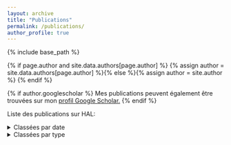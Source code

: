 ```yaml
---
layout: archive
title: "Publications"
permalink: /publications/
author_profile: true
---
```


{% include base_path %}

{% if page.author and site.data.authors[page.author] %}
  {% assign author = site.data.authors[page.author] %}{% else %}{% assign author = site.author %}
{% endif %}

{% if author.googlescholar %}
  Mes publications peuvent également être trouvées sur mon <u><a href="{{author.googlescholar}}">profil Google Scholar</a>.</u>
{% endif %}

Liste des publications sur HAL:

 <details>
  <summary>Classées par date</summary>
  <p> <IFRAME width="700" height="500" src="https://haltools.archives-ouvertes.fr/Public/afficheRequetePubli.php?idHal=elsa-piollet&CB_auteur=oui&CB_titre=oui&CB_article=oui&langue=Francais&tri_exp=annee_publi&tri_exp2=typdoc&tri_exp3=date_publi&ordre_aff=TA&Fen=Aff&css=../css/VisuCondenseSsCadre.css" FRAMEBORDER="0" scrolling="auto" ></IFRAME></p>
</details> 

 <details>
  <summary>Classées par type</summary>
  <p> <IFRAME width="700" height="500" src="https://haltools.archives-ouvertes.fr/Public/afficheRequetePubli.php?idHal=elsa-piollet&CB_auteur=oui&CB_titre=oui&CB_article=oui&langue=Francais&tri_exp=typdoc&tri_exp2=date_publi&tri_exp3=date_publi&ordre_aff=TA&Fen=Aff&css=../css/VisuCondenseSsCadre.css" FRAMEBORDER="0" scrolling="auto" ></IFRAME></p>
</details> 

